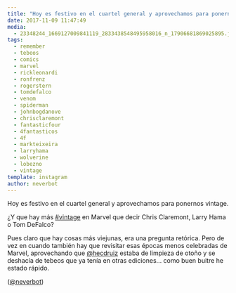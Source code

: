 ```yaml
---
title: "Hoy es festivo en el cuartel general y aprovechamos para ponernos vintage"
date: 2017-11-09 11:47:49
media: 
  - 23348244_1669127009841119_2833438548495958016_n_17906681869025895.jpg
tags: 
  - remember
  - tebeos
  - comics
  - marvel
  - rickleonardi
  - ronfrenz
  - rogerstern
  - tomdefalco
  - venom
  - spiderman
  - johnbogdanove
  - chrisclaremont
  - fantasticfour
  - 4fantasticos
  - 4f
  - markteixeira
  - larryhama
  - wolverine
  - lobezno
  - vintage
template: instagram
author: neverbot
---
```


Hoy es festivo en el cuartel general y aprovechamos para ponernos vintage.

¿Y que hay más [#vintage](/tags/vintage) en Marvel que decir Chris Claremont, Larry Hama o Tom DeFalco?

Pues claro que hay cosas más viejunas, era una pregunta retórica. Pero de vez en cuando también hay que revisitar esas épocas menos celebradas de Marvel, aprovechando que [@hecdruiz](https://instagram.com/hecdruiz) estaba de limpieza de otoño y se deshacía de tebeos que ya tenía en otras ediciones... como buen buitre he estado rápido.

([@neverbot](https://instagram.com/neverbot))
